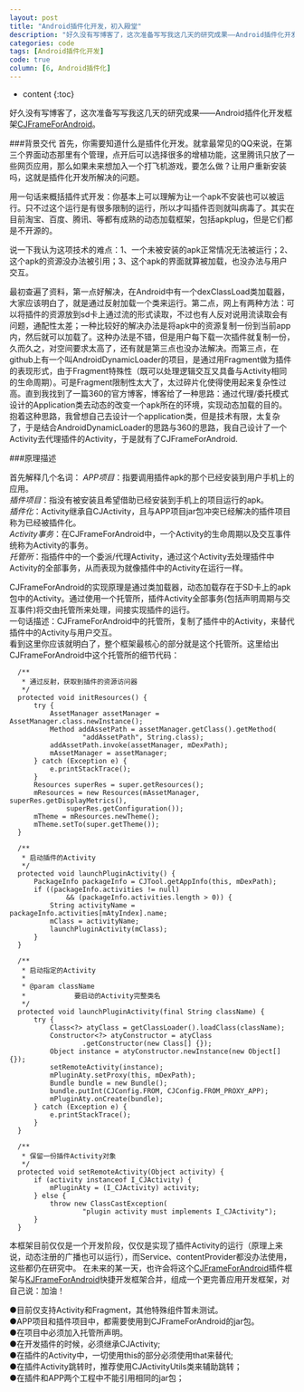 ```yaml
---
layout: post
title: "Android插件化开发，初入殿堂"
description: "好久没有写博客了，这次准备写写我这几天的研究成果——Android插件化开发框架CJFrameForAndroid。"
categories: code
tags: [Android插件化开发]
code: true
column: [6, Android插件化]
---
```


* content
{:toc}

好久没有写博客了，这次准备写写我这几天的研究成果——Android插件化开发框架[CJFrameForAndroid](https://github.com/kymjs/CJFrameForAndroid)。

###背景交代
首先，你需要知道什么是插件化开发。就拿最常见的QQ来说，在第三个界面动态那里有个管理，点开后可以选择很多的增植功能，这里腾讯只放了一些网页应用，那么如果未来想加入一个打飞机游戏，要怎么做？让用户重新安装吗，这就是插件化开发所解决的问题。

用一句话来概括插件式开发：你基本上可以理解为让一个apk不安装也可以被运行。只不过这个运行是有很多限制的运行，所以才叫插件否则就叫病毒了。其实在目前淘宝、百度、腾讯、等都有成熟的动态加载框架，包括apkplug，但是它们都是不开源的。

说一下我认为这项技术的难点：1、一个未被安装的apk正常情况无法被运行；2、这个apk的资源没办法被引用；3、这个apk的界面就算被加载，也没办法与用户交互。

最初查遍了资料，第一点好解决，在Android中有一个dexClassLoad类加载器，大家应该明白了，就是通过反射加载一个类来运行。第二点，网上有两种方法：可以将插件的资源放到sd卡上通过流的形式读取，不过也有人反对说用流读取会有问题，通配性太差；一种比较好的解决办法是将apk中的资源复制一份到当前app内，然后就可以加载了。这种办法是不错，但是用户每下载一次插件就复制一份，久而久之，对空间要求太高了，还有就是第三点也没办法解决。而第三点，在github上有一个叫AndroidDynamicLoader的项目，是通过用Fragment做为插件的表现形式，由于Fragment特殊性（既可以处理逻辑交互又具备与Activity相同的生命周期）。可是Fragment限制性太大了，太过碎片化使得使用起来复杂性过高。直到我找到了一篇360的官方博客，博客给了一种思路：通过代理/委托模式设计的Application类去动态的改变一个apk所在的环境，实现动态加载的目的。抱着这种思路，我曾想自己去设计一个application类，但是技术有限，太复杂了，于是结合AndroidDynamicLoader的思路与360的思路，我自己设计了一个Activity去代理插件的Activity，于是就有了CJFrameForAndroid.

###原理描述

首先解释几个名词：
*APP项目*：指要调用插件apk的那个已经安装到用户手机上的应用。  
*插件项目*：指没有被安装且希望借助已经安装到手机上的项目运行的apk。   
*插件化*：Activity继承自CJActivity，且与APP项目jar包冲突已经解决的插件项目称为已经被插件化。   
*Activity事务*：在CJFrameForAndroid中，一个Activity的生命周期以及交互事件统称为Activity的事务。   
*托管所*：指插件中的一个委派/代理Activity，通过这个Activity去处理插件中Activity的全部事务，从而表现为就像插件中的Activity在运行一样。   

CJFrameForAndroid的实现原理是通过类加载器，动态加载存在于SD卡上的apk包中的Activity。通过使用一个托管所，插件Activity全部事务(包括声明周期与交互事件)将交由托管所来处理，间接实现插件的运行。  
一句话描述：CJFrameForAndroid中的托管所，复制了插件中的Activity，来替代插件中的Activity与用户交互。  
看到这里你应该就明白了，整个框架最核心的部分就是这个托管所。这里给出CJFrameForAndroid中这个托管所的细节代码：

      /**
       * 通过反射，获取到插件的资源访问器
       */
      protected void initResources() {
          try {
              AssetManager assetManager = AssetManager.class.newInstance();
              Method addAssetPath = assetManager.getClass().getMethod(
                      "addAssetPath", String.class);
              addAssetPath.invoke(assetManager, mDexPath);
              mAssetManager = assetManager;
          } catch (Exception e) {
              e.printStackTrace();
          }
          Resources superRes = super.getResources();
          mResources = new Resources(mAssetManager, superRes.getDisplayMetrics(),
                  superRes.getConfiguration());
          mTheme = mResources.newTheme();
          mTheme.setTo(super.getTheme());
      }
   
      /**
       * 启动插件的Activity
       */
      protected void launchPluginActivity() {
          PackageInfo packageInfo = CJTool.getAppInfo(this, mDexPath);
          if ((packageInfo.activities != null)
                  && (packageInfo.activities.length > 0)) {
              String activityName = packageInfo.activities[mAtyIndex].name;
              mClass = activityName;
              launchPluginActivity(mClass);
          }
      }
   
      /**
       * 启动指定的Activity
       * 
       * @param className
       *            要启动的Activity完整类名
       */
      protected void launchPluginActivity(final String className) {
          try {
              Class<?> atyClass = getClassLoader().loadClass(className);
              Constructor<?> atyConstructor = atyClass
                      .getConstructor(new Class[] {});
              Object instance = atyConstructor.newInstance(new Object[] {});
              setRemoteActivity(instance);
              mPluginAty.setProxy(this, mDexPath);
              Bundle bundle = new Bundle();
              bundle.putInt(CJConfig.FROM, CJConfig.FROM_PROXY_APP);
              mPluginAty.onCreate(bundle);
          } catch (Exception e) {
              e.printStackTrace();
          }
      }
   
      /**
       * 保留一份插件Activity对象
       */
      protected void setRemoteActivity(Object activity) {
          if (activity instanceof I_CJActivity) {
              mPluginAty = (I_CJActivity) activity;
          } else {
              throw new ClassCastException(
                      "plugin activity must implements I_CJActivity");
          }
      }

本框架目前仅仅是一个开发阶段，仅仅是实现了插件Activity的运行（原理上来说，动态注册的广播也可以运行），而Service、contentProvider都没办法使用，这些都仍在研究中。
在未来的某一天，也许会将这个[CJFrameForAndroid](https://github.com/kymjs/CJFrameForAndroid)插件框架与[KJFrameForAndroid](https://github.com/kymjs/CJFrameForAndroid)快捷开发框架合并，组成一个更完善应用开发框架，对自己说：加油！

●目前仅支持Activity和Fragment，其他特殊组件暂未测试。  
●APP项目和插件项目中，都需要使用到CJFrameForAndroid的jar包。  
●在项目中必须加入托管所声明。  
●在开发插件的时候，必须继承CJActivity;  
●在插件的Activity中，一切使用this的部分必须使用that来替代;  
●在插件Activity跳转时，推荐使用CJActivityUtils类来辅助跳转；  
●在插件和APP两个工程中不能引用相同的jar包；  